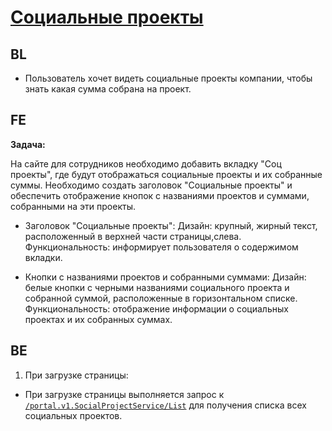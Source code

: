 # [Социальные проекты](https://tages-admin-portal-dev.tages.dev/social-project)

## BL
* Пользователь хочет видеть социальные проекты компании, чтобы знать какая сумма собрана на проект.
## FE
**Задача:**

На сайте для сотрудников необходимо добавить вкладку "Соц проекты", где будут отображаться социальные проекты и их собранные суммы. Необходимо создать заголовок "Социальные проекты" и обеспечить отображение кнопок с названиями проектов и суммами, собранными на эти проекты.

* Заголовок "Социальные проекты":
Дизайн: крупный, жирный текст, расположенный в верхней части страницы,слева.
Функциональность: информирует пользователя о содержимом вкладки.

* Кнопки с названиями проектов и собранными суммами:
Дизайн: белые кнопки с черными названиями социального проекта и собранной суммой, расположенные в горизонтальном списке.
Функциональность: отображение информации о социальных проектах и их собранных суммах.

## BE
1. При загрузке страницы:
 * При загрузке страницы выполняется запрос к  [`/portal.v1.SocialProjectService/List`](https://git.tjump.ru/tages/tages-practice/analytics/-/blob/master/WW/gRPC/SocialProjectService/List__2_.md) для получения списка всех социальных проектов.
